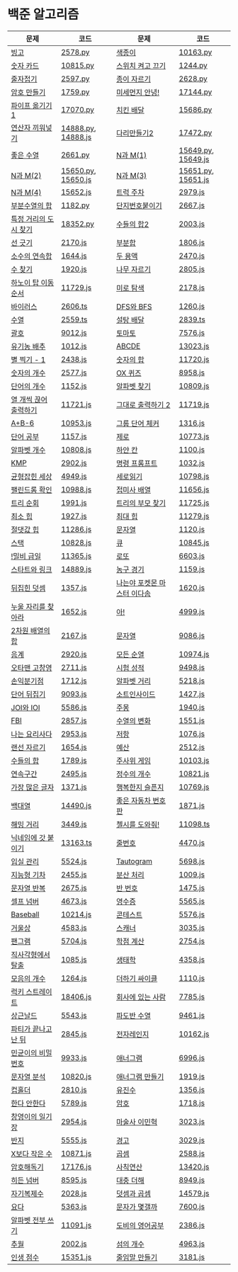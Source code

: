 # 백준 알고리즘

| 문제                                                         | 코드                                                     | 문제                                                         | 코드                                                     |
| ------------------------------------------------------------ | -------------------------------------------------------- | ------------------------------------------------------------ | -------------------------------------------------------- |
| [빙고](https://www.acmicpc.net/problem/2578)                 | [2578.py](./code/2578.py)                                | [색종이](https://www.acmicpc.net/problem/10163)              | [10163.py](./code/10163.py)                              |
| [숫자 카드](https://www.acmicpc.net/problem/10815)           | [10815.py](./code/10815.py)                              | [스위치 켜고 끄기](https://www.acmicpc.net/problem/1244)     | [1244.py](./code/1244.py)                                |
| [줄자접기](https://www.acmicpc.net/problem/2597)             | [2597.py](./code/2597.py)                                | [종이 자르기](https://www.acmicpc.net/problem/2628)          | [2628.py](./code/2628.py)                                |
| [암호 만들기](https://www.acmicpc.net/problem/1759)          | [1759.py](./code/1759.py)                                | [미세먼지 안녕!](https://www.acmicpc.net/problem/17144)      | [17144.py](./code/17144.py)                              |
| [파이프 옮기기1](https://www.acmicpc.net/problem/17070)      | [17070.py](./code/17070.py)                              | [치킨 배달](https://www.acmicpc.net/problem/15686)           | [15686.py](./code/15686.py)                              |
| [연산자 끼워넣기](https://www.acmicpc.net/problem/14888)     | [14888.py](./code/14888.py), [14888.js](./code/14888.js) | [다리만들기2](https://www.acmicpc.net/problem/17472)         | [17472.py](./code/17472.py)                              |
| [좋은 수열](https://www.acmicpc.net/problem/2661)            | [2661.py](./code/2661.py)                                | [N과 M(1)](https://www.acmicpc.net/problem/15649)            | [15649.py](./code/15649.py), [15649.js](./code/15649.js) |
| [N과 M(2)](https://www.acmicpc.net/problem/15650)            | [15650.py](./code/15650.js), [15650.js](./code/15650.js) | [N과 M(3)](https://www.acmicpc.net/problem/15651)            | [15651.py](./code/15651.py), [15651.js](./code/15651.js) |
| [N과 M(4)](https://www.acmicpc.net/problem/15652)            | [15652.js](./code/15652.js)                              | [트럭 주차](https://www.acmicpc.net/problem/2979)            | [2979.js](./code/2979.js)                                |
| [부분수열의 합](https://www.acmicpc.net/problem/1182)        | [1182.py](./code/1182.py)                                | [단지번호붙이기](https://www.acmicpc.net/problem/2667)       | [2667.js](./code/2667.js)                                |
| [특정 거리의 도시 찾기](https://www.acmicpc.net/problem/18352) | [18352.py](./code/18352.py)                              | [수들의 합2](https://www.acmicpc.net/problem/2003)           | [2003.js](./code/2003.js)                                |
| [선 긋기](https://www.acmicpc.net/problem/2170)              | [2170.js](./code/2170.js)                                | [부분합](https://www.acmicpc.net/problem/1806)               | [1806.js](./code/1806.js)                                |
| [소수의 연속합](https://www.acmicpc.net/problem/1644)        | [1644.js](./code/1644.js)                                | [두 용액](https://www.acmicpc.net/problem/2470)              | [2470.js](./code/2470.js)                                |
| [수 찾기](https://www.acmicpc.net/problem/1920)              | [1920.js](./code/1920.js)                                | [나무 자르기](https://www.acmicpc.net/problem/2805)          | [2805.js](./code/2805.js)                                |
| [하노이 탑 이동 순서](https://www.acmicpc.net/problem/11729) | [11729.js](./code/11729.js)                              | [미로 탐색](https://www.acmicpc.net/problem/2178)            | [2178.js](./code/2178.js)                                |
| [바이러스](https://www.acmicpc.net/problem/2606)             | [2606.ts](./code/2606.ts)                                | [DFS와 BFS](https://www.acmicpc.net/problem/1260)            | [1260.js](./code/1260.js)                                |
| [수열](https://www.acmicpc.net/problem/2559)                 | [2559.ts](./code/2559.ts)                                | [설탕 배달](https://www.acmicpc.net/problem/2839)            | [2839.ts](./code/2839.ts)                                |
| [괄호](https://www.acmicpc.net/problem/9012)                 | [9012.js](./code/9012.js)                                | [토마토](https://www.acmicpc.net/problem/7576)               | [7576.js](./code/7576.js)                                |
| [유기농 배추](https://www.acmicpc.net/problem/1012)          | [1012.js](./code/1012.js)                                | [ABCDE](https://www.acmicpc.net/problem/13023)               | [13023.js](./code/13023.js)                              |
| [별 찍기 - 1](https://www.acmicpc.net/problem/2438)          | [2438.js](./code/2438.js)                                | [숫자의 합](https://www.acmicpc.net/problem/11720)           | [11720.js](./code/11720.js)                              |
| [숫자의 개수](https://www.acmicpc.net/problem/2577)          | [2577.js](./code/2577.js)                                | [OX 퀴즈](https://www.acmicpc.net/problem/8958)              | [8958.js](./code/8958.js)                                |
| [단어의 개수](https://www.acmicpc.net/problem/1152)          | [1152.js](./code/1152.js)                                | [알파벳 찾기](https://www.acmicpc.net/problem/10809)         | [10809.js](./code/10809.js)                              |
| [열 개씩 끊어 출력하기](https://www.acmicpc.net/problem/11721) | [11721.js](./code/11721.js)                              | [그대로 출력하기 2](https://www.acmicpc.net/problem/11719)   | [11719.js](./code/11719.js)                              |
| [A+B-6](https://www.acmicpc.net/problem/10953)               | [10953.js](./code/10953.js)                              | [그룹 단어 체커](https://www.acmicpc.net/problem/1316)       | [1316.js](./code/1316.js)                                |
| [단어 공부](https://www.acmicpc.net/problem/1157)            | [1157.js](./code/1157.js)                                | [제로](https://www.acmicpc.net/problem/10773)                | [10773.js](./code/10773.js)                              |
| [알파벳 개수](https://www.acmicpc.net/problem/10808)         | [10808.js](./code/10808.js)                              | [하얀 칸](https://www.acmicpc.net/problem/1100)              | [1100.js](./code/1100.js)                                |
| [KMP](https://www.acmicpc.net/problem/2902)                  | [2902.js](./code/2902.js)                                | [명령 프롬프트](https://www.acmicpc.net/problem/1032)        | [1032.js](./code/1032.js)                                |
| [균형잡힌 세상](https://www.acmicpc.net/problem/4949)        | [4949.js](./code/4949.js)                                | [세로읽기](https://www.acmicpc.net/problem/10798)            | [10798.js](./code/10798.js)                              |
| [팰린드롬 확인](https://www.acmicpc.net/problem/10988)       | [10988.js](./code/10988.js)                              | [접미사 배열](https://www.acmicpc.net/problem/11656)         | [11656.js](./code/11656.js)                              |
| [트리 순회](https://www.acmicpc.net/problem/1991)            | [1991.js](./code/1991.js)                                | [트리의 부모 찾기](https://www.acmicpc.net/problem/11725)    | [11725.js](./code/11725.js)                              |
| [최소 힙](https://www.acmicpc.net/problem/1927)              | [1927.js](./code/1927.js)                                | [최대 힙](https://www.acmicpc.net/problem/11279)             | [11279.js](./code/11279.js)                              |
| [절댓값 힙](https://www.acmicpc.net/problem/11286)           | [11286.js](./code/11286.js)                              | [문자열](https://www.acmicpc.net/problem/1120)               | [1120.js](./code/1120.js)                                |
| [스택](https://www.acmicpc.net/problem/10828)                | [10828.js](./code/10828.js)                              | [큐](https://www.acmicpc.net/problem/10845)                  | [10845.js](./code/10845.js)                              |
| [!밀비 급일](https://www.acmicpc.net/problem/11365)          | [11365.js](./code/11365.js)                              | [로또](https://www.acmicpc.net/problem/6603)                 | [6603.js](./code/6603.js)                                |
| [스타트와 링크](https://www.acmicpc.net/problem/14889)       | [14889.js](./code/14889.js)                              | [농구 경기](https://www.acmicpc.net/problem/1159)            | [1159.js](./code/1159.js)                                |
| [뒤집힌 덧셈](https://www.acmicpc.net/problem/1357)          | [1357.js](./code/1357.js)                                | [나는야 포켓몬 마스터 이다솜](https://www.acmicpc.net/problem/1620) | [1620.js](./code/1620.js)                                |
| [누울 자리를 찾아라](https://www.acmicpc.net/problem/1652)   | [1652.js](./code/1652.js)                                | [아!](https://www.acmicpc.net/problem/4999)                  | [4999.js](./code/4999.js)                                |
| [2차원 배열의 합](https://www.acmicpc.net/problem/2167)      | [2167.js](./code/2167.js)                                | [문자열](https://www.acmicpc.net/problem/9086)               | [9086.js](./code/9086.js)                                |
| [음계](https://www.acmicpc.net/problem/2920)                 | [2920.js](./code/2920.js)                                | [모든 순열](https://www.acmicpc.net/problem/10974)           | [10974.js](./code/10974.js)                              |
| [오타맨 고창영](https://www.acmicpc.net/problem/2711)        | [2711.js](./code/2711.js)                                | [시험 성적](https://www.acmicpc.net/problem/9498)            | [9498.js](./code/9498.js)                                |
| [손익분기점](https://www.acmicpc.net/problem/1712)           | [1712.js](./code/1712.js)                                | [알파벳 거리](https://www.acmicpc.net/problem/5218)          | [5218.js](./code/5218.js)                                |
| [단어 뒤집기](https://www.acmicpc.net/problem/9093)          | [9093.js](./code/9093.js)                                | [소트인사이드](https://www.acmicpc.net/problem/1427)         | [1427.js](./code/1427.js)                                |
| [JOI와 IOI](https://www.acmicpc.net/problem/5586)            | [5586.js](./code/5586.js)                                | [주몽](https://www.acmicpc.net/problem/1940)                 | [1940.js](./code/1940.js)                                |
| [FBI](https://www.acmicpc.net/problem/2857)                  | [2857.js](./code/2857.js)                                | [수열의 변화](https://www.acmicpc.net/problem/1551)          | [1551.js](./code/1551.js)                                |
| [나는 요리사다](https://www.acmicpc.net/problem/2953)        | [2953.js](./code/2953.js)                                | [저항](https://www.acmicpc.net/problem/1076)                 | [1076.js](./code/1076.js)                                |
| [랜선 자르기](https://www.acmicpc.net/problem/1654)          | [1654.js](./code/1654.js)                                | [예산](https://www.acmicpc.net/problem/2512)                 | [2512.js](./code/2512.js)                                |
| [수들의 합](https://www.acmicpc.net/problem/1789)            | [1789.js](./code/1789.js)                                | [주사위 게임](https://www.acmicpc.net/problem/10103)         | [10103.js](./code/10103.js)                              |
| [연속구간](https://www.acmicpc.net/problem/2495)             | [2495.js](./code/2495.js)                                | [정수의 개수](https://www.acmicpc.net/problem/10821)         | [10821.js](./code/10821.js)                              |
| [가장 많은 글자](https://www.acmicpc.net/problem/1371)       | [1371.js](./code/1371.js)                                | [행복한지 슬픈지](https://www.acmicpc.net/problem/10769)     | [10769.js](./code/10769.js)                              |
| [백대열](https://www.acmicpc.net/problem/14490)              | [14490.js](./code/14490.js)                              | [좋은 자동차 번호판](https://www.acmicpc.net/problem/1871)   | [1871.js](./code/1871.js)                                |
| [해밍 거리](https://www.acmicpc.net/problem/3449)            | [3449.js](./code/3449.js)                                | [첼시를 도와줘!](https://www.acmicpc.net/problem/11098)      | [11098.ts](./code/11098.ts)                              |
| [닉네임에 갓 붙이기](https://www.acmicpc.net/problem/13163)  | [13163.ts](./code/13163.ts)                              | [줄번호](https://www.acmicpc.net/problem/4470)               | [4470.js](./code/4470.js)                                |
| [입실 관리](https://www.acmicpc.net/problem/5524)            | [5524.js](./code/5524.js)                                | [Tautogram](https://www.acmicpc.net/problem/5698)            | [5698.js](./code/5698.js)                                |
| [지능형 기차](https://www.acmicpc.net/problem/2455)          | [2455.js](./code/2455.js)                                | [분산 처리](https://www.acmicpc.net/problem/1009)            | [1009.js](./code/1009.js)                                |
| [문자열 반복](https://www.acmicpc.net/problem/2675)          | [2675.js](./code/2675.js)                                | [반 번호](https://www.acmicpc.net/problem/1475)              | [1475.js](./code/1475.js)                                |
| [셀프 넘버](https://www.acmicpc.net/problem/4673)            | [4673.js](./code/4673.js)                                | [영수증](https://www.acmicpc.net/problem/5565)               | [5565.js](./code/5565.js)                                |
| [Baseball](https://www.acmicpc.net/problem/10214)            | [10214.js](./code/10214.js)                              | [콘테스트](https://www.acmicpc.net/problem/5576)             | [5576.js](./code/5576.js)                                |
| [거울상](https://www.acmicpc.net/problem/4583)               | [4583.js](./code/4583.js)                                | [스캐너](https://www.acmicpc.net/problem/3035)               | [3035.js](./code/3035.js)                                |
| [팬그램](https://www.acmicpc.net/problem/5704)               | [5704.js](./code/5704.js)                                | [학점 계산](https://www.acmicpc.net/problem/2754)            | [2754.js](./code/2754.js)                                |
| [직사각형에서 탈출](https://www.acmicpc.net/problem/1085)    | [1085.js](./code/1085.js)                                | [생태학](https://www.acmicpc.net/problem/4358)               | [4358.js](./code/4358.js)                                |
| [모음의 개수](https://www.acmicpc.net/problem/1264)          | [1264.js](./code/1264.js)                                | [더하기 싸이클](https://www.acmicpc.net/problem/1110)        | [1110.js](./code/1110.js)                                |
| [럭키 스트레이트](https://www.acmicpc.net/problem/18406)     | [18406.js](./code/18406.js)                              | [회사에 있는 사람](https://www.acmicpc.net/problem/7785)     | [7785.js](./code/7785.js)                                |
| [상근날드](https://www.acmicpc.net/problem/5543)             | [5543.js](./code/5543.js)                                | [파도반 수열](https://www.acmicpc.net/problem/9461)          | [9461.js](./code/9461.js)                                |
| [파티가 끝나고 난 뒤](https://www.acmicpc.net/problem/2845)  | [2845.js](./code/2845.js)                                | [전자레인지](https://www.acmicpc.net/problem/10162)          | [10162.js](./code/10162.js)                              |
| [민균이의 비밀번호](https://www.acmicpc.net/problem/9933)    | [9933.js](./code/9933.js)                                | [애너그램](https://www.acmicpc.net/problem/6996)             | [6996.js](./code/6996.js)                                |
| [문자열 분석](https://www.acmicpc.net/problem/10820)         | [10820.js](./code/10820.js)                              | [애너그램 만들기](https://www.acmicpc.net/problem/1919)      | [1919.js](./code/1919.js)                                |
| [컵홀더](https://www.acmicpc.net/problem/2810)               | [2810.js](./code/2810.js)                                | [유진수](https://www.acmicpc.net/problem/1356)               | [1356.js](./code/1356.js)                                |
| [한다 안한다](https://www.acmicpc.net/problem/5789)          | [5789.js](./code/5789.js)                                | [암호](https://www.acmicpc.net/problem/1718)                 | [1718.js](./code/1718.js)                                |
| [창영이의 일기장](https://www.acmicpc.net/problem/2954)      | [2954.js](./code/2954.js)                                | [마술사 이민혁](https://www.acmicpc.net/problem/3023)        | [3023.js](./code/3023.js)                                |
| [반지](https://www.acmicpc.net/problem/5555)                 | [5555.js](./code/5555.js)                                | [경고](https://www.acmicpc.net/problem/3029)                 | [3029.js](./code/3029.js)                                |
| [X보다 작은 수](https://www.acmicpc.net/problem/10871)       | [10871.js](./code/10871.js)                              | [곱셈](https://www.acmicpc.net/problem/2588)                 | [2588.js](./code/2588.js)                                |
| [암호해독기](https://www.acmicpc.net/problem/17176)          | [17176.js](./code/17176.js)                              | [사칙연산](https://www.acmicpc.net/problem/13420)            | [13420.js](./code/13420.js)                              |
| [히든 넘버](https://www.acmicpc.net/problem/8595)            | [8595.js](./code/8595.js)                                | [대충 더해](https://www.acmicpc.net/problem/8949)            | [8949.js](./code/8949.js)                                |
| [자기복제수](https://www.acmicpc.net/problem/2028)           | [2028.js](./code/2028.js)                                | [덧셈과 곱셈](https://www.acmicpc.net/problem/14579)         | [14579.js](./code/14579.js)                              |
| [요다](https://www.acmicpc.net/problem/5363)                 | [5363.js](./code/5363.js)                                | [문자가 몇갤까](https://www.acmicpc.net/problem/7600)        | [7600.js](./code/7600.js)                                |
| [알파벳 전부 쓰기](https://www.acmicpc.net/problem/11091)    | [11091.js](./code/11091.js)                              | [도비의 영어공부](https://www.acmicpc.net/problem/2386)      | [2386.js](./code/2386.js)                                |
| [추월](https://www.acmicpc.net/problem/2002)                 | [2002.js](./code/2002.js)                                | [섬의 개수](https://www.acmicpc.net/problem/4963)            | [4963.js](./code/4963.js)                                |
| [인생 점수](https://www.acmicpc.net/problem/15351)           | [15351.js](./code/15351.js)                              | [줄임말 만들기](https://www.acmicpc.net/problem/3181)        | [3181.js](./code/3181.js)                                |

